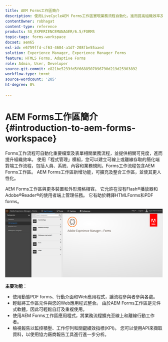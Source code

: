 ```yaml
---
title: AEM Forms工作區簡介
description: 使用LiveCycleAEM Forms工作區實現業務流程自動化，進而提高組織效率及建立無紙化辦公室。
contentOwner: robhagat
content-type: reference
products: SG_EXPERIENCEMANAGER/6.5/FORMS
topic-tags: forms-workspace
docset: aem65
exl-id: e6759ffd-cf63-4684-a1d7-208fbe55aaed
solution: Experience Manager, Experience Manager Forms
feature: HTML5 Forms, Adaptive Forms
role: Admin, User, Developer
source-git-commit: e821be5233fd5f6688507096790d219d25903892
workflow-type: tm+mt
source-wordcount: '205'
ht-degree: 0%

---
```


# AEM Forms工作區簡介{#introduction-to-aem-forms-workspace}

Forms工作流程可自動化重要檔案及表單相關業務流程，並提供相關可見度，進而提升組織效率。 使用「程式管理」模組，您可以建立可線上或離線存取的簡化端對端工作流程，包括人員、系統、內容和業務規則。Forms工作流程包含AEM Forms工作區。 AEM Forms工作區新增功能，可擴充及整合工作區，並使其更人性化。

AEM Forms工作區與更多裝置和外形規格相容。 它允許在沒有Flash®播放器和Adobe®Reader®的使用者端上管理任務。 它有助於轉譯HTMLForms和PDF forms。

![html-ws](assets/html-ws.png)

**主要功能**：

* 使用動態PDF forms、行動介面和Web應用程式，讓流程參與者參與各處。
* 輕鬆將工作區元件與您的Web應用程式整合。 由於AEM Forms工作區是元件式軟體，因此可輕鬆自訂及重複使用。
* 使用AEM Forms工作區應用程式，將業務流程擴充至線上和離線行動工作者。
* 檢視報告以監控積壓、工作佇列和關鍵績效指標(KPI)。 您可以使用API來擷取資料，以使用協力廠商報告工具進行進一步分析。
